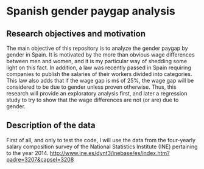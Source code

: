 # Spanish gender paygap analysis
## Research objectives and motivation

The main objective of this repository is to analyze the gender paygap by gender in Spain. It is motivated by the more than obvious wage differences between men and women, and it is my particular way of shedding some light on this fact. In addition, a law was recently passed in Spain requiring companies to publish the salaries of their workers divided into categories. This law also adds that if the wage gap is mś of 25%, the wage gap will be considered to be due to gender unless proven otherwise. Thus, this research will provide an exploratory analysis first, and later a regression study to try to show that the wage differences are not (or are) due to gender.

## Description of the data
First of all, and only to test the code, I will use the data from the four-yearly salary composition survey of the National Statistics Institute (INE) pertaining to the year 2014. 
http://www.ine.es/dynt3/inebase/es/index.htm?padre=3207&capsel=3208
